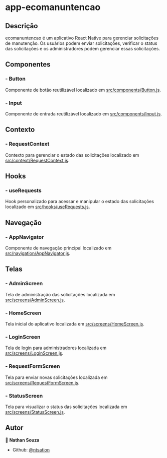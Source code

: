 # app-ecomanuntencao

## Descrição

ecomanuntencao é um aplicativo React Native para gerenciar solicitações de manutenção. Os usuários podem enviar solicitações, verificar o status das solicitações e os administradores podem gerenciar essas solicitações.

## Componentes

### - Button

Componente de botão reutilizável localizado em [src/components/Button.js](src/components/Button.js).

### - Input

Componente de entrada reutilizável localizado em [src/components/Input.js](src/components/Input.js).

## Contexto

### - RequestContext

Contexto para gerenciar o estado das solicitações localizado em [src/context/RequestContext.js](src/context/RequestContext.js).

## Hooks

### - useRequests

Hook personalizado para acessar e manipular o estado das solicitações localizado em [src/hooks/useRequests.js](src/hooks/useRequests.js).

## Navegação

### - AppNavigator

Componente de navegação principal localizado em [src/navigation/AppNavigator.js](src/navigation/AppNavigator.js).

## Telas

### - AdminScreen

Tela de administração das solicitações localizada em [src/screens/AdminScreen.js](src/screens/AdminScreen.js).

### - HomeScreen

Tela inicial do aplicativo localizada em [src/screens/HomeScreen.js](src/screens/HomeScreen.js).

### - LoginScreen

Tela de login para administradores localizada em [src/screens/LoginScreen.js](src/screens/LoginScreen.js).

### - RequestFormScreen

Tela para enviar novas solicitações localizada em [src/screens/RequestFormScreen.js](src/screens/RequestFormScreen.js).

### - StatusScreen

Tela para visualizar o status das solicitações localizada em [src/screens/StatusScreen.js](src/screens/StatusScreen.js).

## Autor

👤 **Nathan Souza**

* Github: [@ntsation](https://github.com/ntsation)
